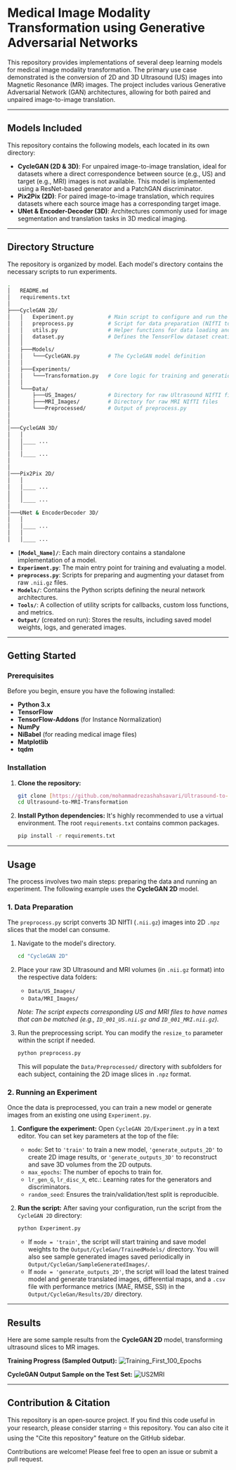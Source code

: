 # Medical Image Modality Transformation using Generative Adversarial Networks

This repository provides implementations of several deep learning models for medical image modality transformation. The primary use case demonstrated is the conversion of 2D and 3D Ultrasound (US) images into Magnetic Resonance (MR) images. The project includes various Generative Adversarial Network (GAN) architectures, allowing for both paired and unpaired image-to-image translation.

---

## Models Included

This repository contains the following models, each located in its own directory:

* **CycleGAN (2D & 3D)**: For unpaired image-to-image translation, ideal for datasets where a direct correspondence between source (e.g., US) and target (e.g., MRI) images is not available. This model is implemented using a ResNet-based generator and a PatchGAN discriminator.
* **Pix2Pix (2D)**: For paired image-to-image translation, which requires datasets where each source image has a corresponding target image.
* **UNet & Encoder-Decoder (3D)**: Architectures commonly used for image segmentation and translation tasks in 3D medical imaging.

---

## Directory Structure

The repository is organized by model. Each model's directory contains the necessary scripts to run experiments.

```bash
.
│   README.md
│   requirements.txt
│
├───CycleGAN 2D/
│   │   Experiment.py           # Main script to configure and run the experiment
│   │   preprocess.py           # Script for data preparation (NIfTI to NPZ)
│   │   utils.py                # Helper functions for data loading and splitting
│   │   dataset.py              # Defines the TensorFlow dataset creation pipeline
│   │
│   ├───Models/
│   │   └───CycleGAN.py         # The CycleGAN model definition
│   │
│   ├───Experiments/
│   │   └───Transformation.py   # Core logic for training and generation
│   │
│   └───Data/
│       ├───US_Images/          # Directory for raw Ultrasound NIfTI files
│       ├───MRI_Images/         # Directory for raw MRI NIfTI files
│       └───Preprocessed/       # Output of preprocess.py
│
│
│───CycleGAN 3D/
│   │
│   │____ ...
│   │
│   │____ ...
│
│
│───Pix2Pix 2D/
│   │
│   │____ ...
│   │
│   │____ ...
│
│───UNet & EncoderDecoder 3D/
│   │
│   │____ ...
│   │
│   │____ ...
```


* **`[Model_Name]/`**: Each main directory contains a standalone implementation of a model.
* **`Experiment.py`**: The main entry point for training and evaluating a model.
* **`preprocess.py`**: Scripts for preparing and augmenting your dataset from raw `.nii.gz` files.
* **`Models/`**: Contains the Python scripts defining the neural network architectures.
* **`Tools/`**: A collection of utility scripts for callbacks, custom loss functions, and metrics.
* **`Output/`** (created on run): Stores the results, including saved model weights, logs, and generated images.

---

## Getting Started

### Prerequisites

Before you begin, ensure you have the following installed:

* **Python 3.x**
* **TensorFlow**
* **TensorFlow-Addons** (for Instance Normalization)
* **NumPy**
* **NiBabel** (for reading medical image files)
* **Matplotlib**
* **tqdm**

### Installation

1.  **Clone the repository:**
    ```bash
    git clone [https://github.com/mohammadrezashahsavari/Ultrasound-to-MRI-Transformation.git](https://github.com/mohammadrezashahsavari/Ultrasound-to-MRI-Transformation.git)
    cd Ultrasound-to-MRI-Transformation
    ```

2.  **Install Python dependencies:**
    It's highly recommended to use a virtual environment. The root `requirements.txt` contains common packages.

    ```bash
    pip install -r requirements.txt
    ```

---

## Usage

The process involves two main steps: preparing the data and running an experiment. The following example uses the **CycleGAN 2D** model.

### 1. Data Preparation

The `preprocess.py` script converts 3D NIfTI (`.nii.gz`) images into 2D `.npz` slices that the model can consume.

1.  Navigate to the model's directory.
    ```bash
    cd "CycleGAN 2D"
    ```

2.  Place your raw 3D Ultrasound and MRI volumes (in `.nii.gz` format) into the respective data folders:
    * `Data/US_Images/`
    * `Data/MRI_Images/`

    *Note: The script expects corresponding US and MRI files to have names that can be matched (e.g., `ID_001_US.nii.gz` and `ID_001_MRI.nii.gz`).*

3.  Run the preprocessing script. You can modify the `resize_to` parameter within the script if needed.
    ```bash
    python preprocess.py
    ```
    This will populate the `Data/Preprocessed/` directory with subfolders for each subject, containing the 2D image slices in `.npz` format.

### 2. Running an Experiment

Once the data is preprocessed, you can train a new model or generate images from an existing one using `Experiment.py`.

1.  **Configure the experiment:**
    Open `CycleGAN 2D/Experiment.py` in a text editor. You can set key parameters at the top of the file:
    * `mode`: Set to `'train'` to train a new model, `'generate_outputs_2D'` to create 2D image results, or `'generate_outputs_3D'` to reconstruct and save 3D volumes from the 2D outputs.
    * `max_epochs`: The number of epochs to train for.
    * `lr_gen_G`, `lr_disc_X`, etc.: Learning rates for the generators and discriminators.
    * `random_seed`: Ensures the train/validation/test split is reproducible.

2.  **Run the script:**
    After saving your configuration, run the script from the `CycleGAN 2D` directory:
    ```bash
    python Experiment.py
    ```

    * If `mode = 'train'`, the script will start training and save model weights to the `Output/CycleGan/TrainedModels/` directory. You will also see sample generated images saved periodically in `Output/CycleGan/SampleGeneratedImages/`.
    * If `mode = 'generate_outputs_2D'`, the script will load the latest trained model and generate translated images, differential maps, and a `.csv` file with performance metrics (MAE, RMSE, SSI) in the `Output/CycleGan/Results/2D/` directory.

---

## Results

Here are some sample results from the **CycleGAN 2D** model, transforming ultrasound slices to MR images.

**Training Progress (Sampled Output):**
![Training_First_100_Epochs](https://github.com/mohammadrezashahsavari/Ultrasound-to-MRI-Transformation/assets/76266892/d2dce706-9bbd-4a9b-bd05-619ea2f6f0b1)

**CycleGAN Output Sample on the Test Set:**
![US2MRI](https://github.com/mohammadrezashahsavari/Ultrasound-to-MRI-Slice-Transformation/assets/76266892/e18fed31-1bc1-46ec-8b41-9d1a239191f3)

---

## Contribution & Citation

This repository is an open-source project. If you find this code useful in your research, please consider starring ⭐ this repository. You can also cite it using the "Cite this repository" feature on the GitHub sidebar.

Contributions are welcome! Please feel free to open an issue or submit a pull request.
